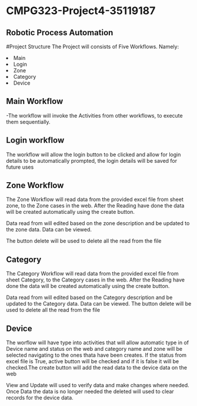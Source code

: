 # CMPG323-Project4-35119187

## Robotic Process Automation

#Project Structure
The Project will consists of Five Workflows.
Namely:

<li>Main</li>
<li>Login</li>
<li>Zone</li>
<li>Category</li>
<li>Device</li>

## Main Workflow
-The workflow will invoke the Activities from other workflows, to execute them sequentially.

## Login workflow
The workflow will allow the login button to be clicked and allow for login details to be automatically prompted, the login details will be saved for future uses

## Zone Workflow
The Zone Workflow will read data from the provided excel file from sheet zone, to the Zone cases in the web. After the Reading have done the data will be created automatically using the create button.

Data read from will edited based on the zone description and be updated to the zone data.
Data can be viewed.

The button delete will be used to delete all the read from the file

## Category
The Category Workflow will read data from the provided excel file from sheet Category, to the Category cases in the web. After the Reading have done the data will be created automatically using the create button.

Data read from will edited based on the Category description and be updated to the Category data.
Data can be viewed.
The button delete will be used to delete all the read from the file

## Device 
The worflow will have type into activities that will allow automatic type in of Device name and status on the web and category name and zone will be selected navigating to the ones thata have been creates. If the status from excel file is True, active button will be checked and if it is false it will be checked.The create button will add the read data to the device data on the web

View and Update will used to verify data and make changes where needed. Once Data the data is no longer needed the deleted will used to clear records for the device data.








